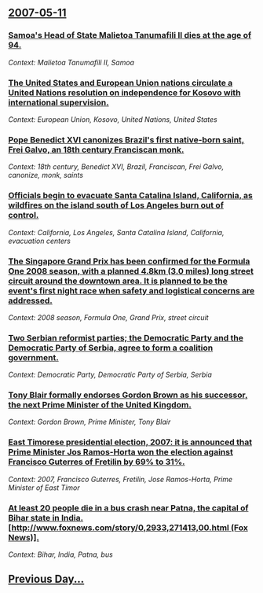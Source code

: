 ## [2007-05-11](/news/2007/05/11/index.md)

### [ Samoa's Head of State Malietoa Tanumafili II dies at the age of 94. ](/news/2007/05/11/samoa-s-head-of-state-malietoa-tanumafili-ii-dies-at-the-age-of-94.md)
_Context: Malietoa Tanumafili II, Samoa_

### [ The United States and European Union nations circulate a United Nations resolution on independence for Kosovo with international supervision. ](/news/2007/05/11/the-united-states-and-european-union-nations-circulate-a-united-nations-resolution-on-independence-for-kosovo-with-international-supervisio.md)
_Context: European Union, Kosovo, United Nations, United States_

### [ Pope Benedict XVI canonizes Brazil's first native-born saint, Frei Galvo, an 18th century Franciscan monk. ](/news/2007/05/11/pope-benedict-xvi-canonizes-brazil-s-first-native-born-saint-frei-galvao-an-18th-century-franciscan-monk.md)
_Context: 18th century, Benedict XVI, Brazil, Franciscan, Frei Galvo, canonize, monk, saints_

### [ Officials begin to evacuate Santa Catalina Island, California, as wildfires on the island south of Los Angeles burn out of control. ](/news/2007/05/11/officials-begin-to-evacuate-santa-catalina-island-california-as-wildfires-on-the-island-south-of-los-angeles-burn-out-of-control.md)
_Context: California, Los Angeles, Santa Catalina Island, California, evacuation centers_

### [ The Singapore Grand Prix has been confirmed for the Formula One 2008 season, with a planned 4.8km (3.0 miles) long street circuit around the downtown area. It is planned to be the event's first night race when safety and logistical concerns are addressed. ](/news/2007/05/11/the-singapore-grand-prix-has-been-confirmed-for-the-formula-one-2008-season-with-a-planned-4-8km-3-0-miles-long-street-circuit-around-th.md)
_Context: 2008 season, Formula One, Grand Prix, street circuit_

### [ Two Serbian reformist parties; the Democratic Party and the Democratic Party of Serbia, agree to form a coalition government. ](/news/2007/05/11/two-serbian-reformist-parties-the-democratic-party-and-the-democratic-party-of-serbia-agree-to-form-a-coalition-government.md)
_Context: Democratic Party, Democratic Party of Serbia, Serbia_

### [ Tony Blair formally endorses Gordon Brown as his successor, the next Prime Minister of the United Kingdom. ](/news/2007/05/11/tony-blair-formally-endorses-gordon-brown-as-his-successor-the-next-prime-minister-of-the-united-kingdom.md)
_Context: Gordon Brown, Prime Minister, Tony Blair_

### [ East Timorese presidential election, 2007: it is announced that Prime Minister Jos Ramos-Horta won the election against Francisco Guterres of Fretilin by 69% to 31%. ](/news/2007/05/11/east-timorese-presidential-election-2007-it-is-announced-that-prime-minister-jose-ramos-horta-won-the-election-against-francisco-guterres.md)
_Context: 2007, Francisco Guterres, Fretilin, Jose Ramos-Horta, Prime Minister of East Timor_

### [ At least 20 people die in a bus crash near Patna, the capital of Bihar state in India. [http://www.foxnews.com/story/0,2933,271413,00.html (Fox News)].](/news/2007/05/11/at-least-20-people-die-in-a-bus-crash-near-patna-the-capital-of-bihar-state-in-india-http-www-foxnews-com-story-0-2933-271413-00-html.md)
_Context: Bihar, India, Patna, bus_

## [Previous Day...](/news/2007/05/10/index.md)

